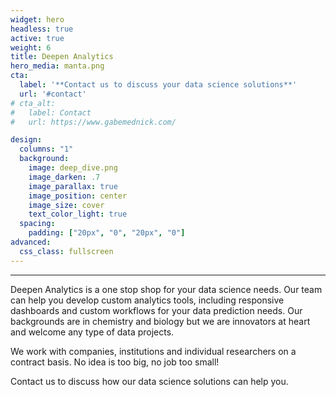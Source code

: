 ```yaml
---
widget: hero
headless: true
active: true
weight: 6
title: Deepen Analytics
hero_media: manta.png
cta:
  label: '**Contact us to discuss your data science solutions**'
  url: '#contact'
# cta_alt:
#   label: Contact
#   url: https://www.gabemednick.com/

design:
  columns: "1"
  background:
    image: deep_dive.png
    image_darken: .7
    image_parallax: true
    image_position: center
    image_size: cover
    text_color_light: true
  spacing:
    padding: ["20px", "0", "20px", "0"]
advanced:
  css_class: fullscreen
---
```


****

Deepen Analytics is a one stop shop for your data science needs. Our team can help you develop custom analytics tools, including responsive dashboards and custom workflows for your data prediction needs. Our backgrounds are in chemistry and biology but we are innovators at heart and welcome any type of data projects. 

We work with companies, institutions and individual researchers on a contract basis. No idea is too big, no job too small! 

Contact us to discuss how our data science solutions can help you. 




